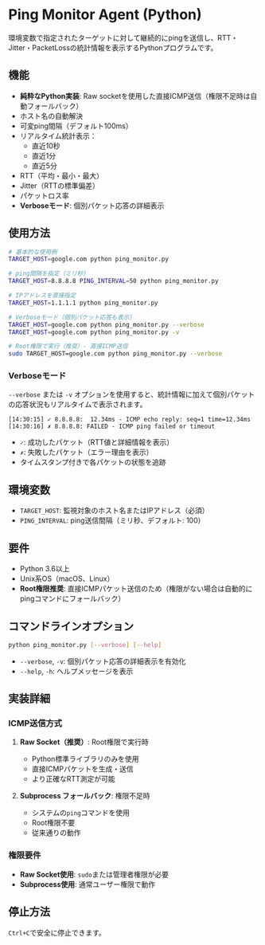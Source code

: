 # Ping Monitor Agent (Python)

環境変数で指定されたターゲットに対して継続的にpingを送信し、RTT・Jitter・PacketLossの統計情報を表示するPythonプログラムです。

## 機能

- **純粋なPython実装**: Raw socketを使用した直接ICMP送信（権限不足時は自動フォールバック）
- ホスト名の自動解決
- 可変ping間隔（デフォルト100ms）
- リアルタイム統計表示：
  - 直近10秒
  - 直近1分
  - 直近5分
- RTT（平均・最小・最大）
- Jitter（RTTの標準偏差）
- パケットロス率
- **Verboseモード**: 個別パケット応答の詳細表示

## 使用方法

```bash
# 基本的な使用例
TARGET_HOST=google.com python ping_monitor.py

# ping間隔を指定（ミリ秒）
TARGET_HOST=8.8.8.8 PING_INTERVAL=50 python ping_monitor.py

# IPアドレスを直接指定
TARGET_HOST=1.1.1.1 python ping_monitor.py

# Verboseモード（個別パケット応答も表示）
TARGET_HOST=google.com python ping_monitor.py --verbose
TARGET_HOST=google.com python ping_monitor.py -v

# Root権限で実行（推奨）- 直接ICMP送信
sudo TARGET_HOST=google.com python ping_monitor.py --verbose
```

### Verboseモード

`--verbose` または `-v` オプションを使用すると、統計情報に加えて個別パケットの応答状況もリアルタイムで表示されます。

```
[14:30:15] ✓ 8.8.8.8:  12.34ms - ICMP echo reply: seq=1 time=12.34ms
[14:30:16] ✗ 8.8.8.8: FAILED - ICMP ping failed or timeout
```

- `✓`: 成功したパケット（RTT値と詳細情報を表示）
- `✗`: 失敗したパケット（エラー理由を表示）
- タイムスタンプ付きで各パケットの状態を追跡

## 環境変数

- `TARGET_HOST`: 監視対象のホスト名またはIPアドレス（必須）
- `PING_INTERVAL`: ping送信間隔（ミリ秒、デフォルト: 100）

## 要件

- Python 3.6以上
- Unix系OS（macOS、Linux）
- **Root権限推奨**: 直接ICMPパケット送信のため（権限がない場合は自動的にpingコマンドにフォールバック）

## コマンドラインオプション

```bash
python ping_monitor.py [--verbose] [--help]
```

- `--verbose`, `-v`: 個別パケット応答の詳細表示を有効化
- `--help`, `-h`: ヘルプメッセージを表示

## 実装詳細

### ICMP送信方式

1. **Raw Socket（推奨）**: Root権限で実行時
   - Python標準ライブラリのみを使用
   - 直接ICMPパケットを生成・送信
   - より正確なRTT測定が可能

2. **Subprocess フォールバック**: 権限不足時
   - システムの`ping`コマンドを使用
   - Root権限不要
   - 従来通りの動作

### 権限要件

- **Raw Socket使用**: `sudo`または管理者権限が必要
- **Subprocess使用**: 通常ユーザー権限で動作

## 停止方法

`Ctrl+C`で安全に停止できます。
